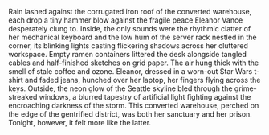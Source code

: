 Rain lashed against the corrugated iron roof of the converted warehouse, each drop a tiny hammer blow against the fragile peace Eleanor Vance desperately clung to. Inside, the only sounds were the rhythmic clatter of her mechanical keyboard and the low hum of the server rack nestled in the corner, its blinking lights casting flickering shadows across her cluttered workspace.  Empty ramen containers littered the desk alongside tangled cables and half-finished sketches on grid paper. The air hung thick with the smell of stale coffee and ozone. Eleanor, dressed in a worn-out Star Wars t-shirt and faded jeans, hunched over her laptop, her fingers flying across the keys.  Outside, the neon glow of the Seattle skyline bled through the grime-streaked windows, a blurred tapestry of artificial light fighting against the encroaching darkness of the storm. This converted warehouse, perched on the edge of the gentrified district, was both her sanctuary and her prison. Tonight, however, it felt more like the latter.
